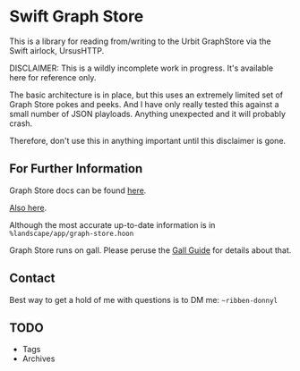 # Swift Graph Store

This is a library for reading from/writing to the Urbit GraphStore via the Swift airlock, UrsusHTTP.

DISCLAIMER: This is a wildly incomplete work in progress.   It's available here for reference only.

The basic architecture is in place, but this uses an extremely limited set of Graph Store pokes and peeks.
And I have only really tested this against a small number of JSON playloads.  Anything unexpected and it will probably crash.

Therefore, don't use this in anything important until this disclaimer is gone.

## For Further Information

Graph Store docs can be found [here](https://urbit.org/docs/userspace/graph-store/overview).

[Also here](https://urbit.org/docs/userspace/landscape/reference/graph-store).

Although the most accurate up-to-date information is in `%landscape/app/graph-store.hoon`

Graph Store runs on gall.  Please peruse the [Gall Guide](https://github.com/timlucmiptev/gall-guide) for details about that.

## Contact

Best way to get a hold of me with questions is to DM me: `~ribben-donnyl`

## TODO

- Tags
- Archives

